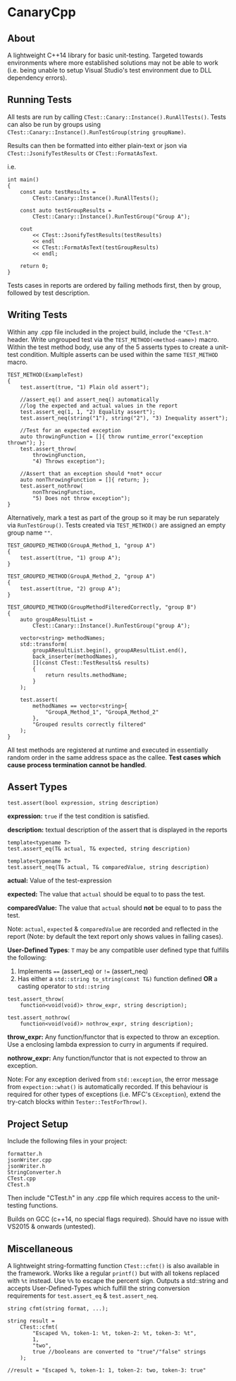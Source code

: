 # CanaryCpp

## About
A lightweight C++14 library for basic unit-testing. Targeted towards  environments where more established solutions may not be able to work (i.e. being unable to setup Visual Studio's test environment due to DLL dependency errors). 

## Running Tests
All tests are run by calling `CTest::Canary::Instance().RunAllTests()`. 
Tests can also be run by groups using `CTest::Canary::Instance().RunTestGroup(string groupName)`. 

Results can then be formatted into either plain-text or json via `CTest::JsonifyTestResults` or `CTest::FormatAsText`.

i.e.

```
int main()
{
    const auto testResults = 
        CTest::Canary::Instance().RunAllTests();

    const auto testGroupResults = 
        CTest::Canary::Instance().RunTestGroup("Group A");

    cout 
        << CTest::JsonifyTestResults(testResults) 
        << endl
        << CTest::FormatAsText(testGroupResults) 
        << endl;

    return 0;
}
```

Tests cases in reports are ordered by failing methods first, then by group, followed by test description.

## Writing Tests

Within any .cpp file included in the project build, include the `"CTest.h"` header. Write ungrouped test via the `TEST_METHOD(<method-name>)` macro. Within the test method body, use any of the 5 asserts types to create a unit-test condition. Multiple asserts can be used within the same `TEST_METHOD` macro.

```
TEST_METHOD(ExampleTest)
{
    test.assert(true, "1) Plain old assert");

    //assert_eq() and assert_neq() automatically 
    //log the expected and actual values in the report
    test.assert_eq(1, 1, "2) Equality assert");
    test.assert_neq(string("1"), string("2"), "3) Inequality assert");

    //Test for an expected exception
    auto throwingFunction = []{ throw runtime_error("exception thrown"); };
    test.assert_throw(
        throwingFunction, 
        "4) Throws exception");

    //Assert that an exception should *not* occur
    auto nonThrowingFunction = []{ return; };
    test.assert_nothrow(
        nonThrowingFunction, 
        "5) Does not throw exception");
}
```

Alternatively, mark a test as part of the group so it may be run separately via `RunTestGroup()`. Tests created via `TEST_METHOD()` are assigned an empty group name `""`.

```
TEST_GROUPED_METHOD(GroupA_Method_1, "group A")
{
    test.assert(true, "1) group A");
}

TEST_GROUPED_METHOD(GroupA_Method_2, "group A")
{
    test.assert(true, "2) group A");
}

TEST_GROUPED_METHOD(GroupMethodFilteredCorrectly, "group B")
{
    auto groupAResultList = 
        CTest::Canary::Instance().RunTestGroup("group A");

    vector<string> methodNames;
    std::transform(
        groupAResultList.begin(), groupAResultList.end(),
        back_inserter(methodNames),
        [](const CTest::TestResults& results)
        {
            return results.methodName;
        }
    );

    test.assert(
        methodNames == vector<string>{
            "GroupA_Method_1", "GroupA_Method_2"
        }, 
        "Grouped results correctly filtered"
    );
}
```


All test methods are registered at runtime and executed in essentially random order in the same address space as the callee. **Test cases which cause process termination cannot be handled**.

## Assert Types

```
test.assert(bool expression, string description)
```

**expression:** `true` if the test condition is satisfied. 

**description:** textual description of the assert that is displayed in the reports

```
template<typename T>
test.assert_eq(T& actual, T& expected, string description)

template<typename T>
test.assert_neq(T& actual, T& comparedValue, string description)
```
**actual:** Value of the test-expression

**expected:** The value that `actual` should be equal to to pass the test.

**comparedValue:** The value that `actual` should **not** be equal to to pass the test.

Note: `actual`, `expected` & `comparedValue` are recorded and reflected in the report (Note: by default the text report only shows values in failing cases).

**User-Defined Types**: `T` may be any compatible user defined type that fulfills the following:
1. Implements `==` (assert_eq) or `!=` (assert_neq)
2. Has either a `std::string to_string(const T&)` function defined **OR** a casting operator to `std::string`

```
test.assert_throw(
    function<void(void)> throw_expr, string description);

test.assert_nothrow(
    function<void(void)> nothrow_expr, string description);
```

**throw_expr:** Any function/functor that is expected to throw an exception. Use a enclosing lambda expression to curry in arguments if required.

**nothrow_expr:** Any function/functor that is not expected to throw an exception.

Note: For any exception derived from `std::exception`, the error message from `expection::what()` is automatically recorded. If this behaviour is required for other types of exceptions (i.e. MFC's `CException`), extend the try-catch blocks within `Tester::TestForThrow()`.

## Project Setup
Include the following files in your project:
```
formatter.h
jsonWriter.cpp
jsonWriter.h
StringConverter.h
CTest.cpp
CTest.h
```
Then include "CTest.h" in any .cpp file which requires access to the unit-testing functions.

Builds on GCC (c++14, no special flags required). Should have no issue with VS2015 & onwards (untested).

## Miscellaneous
A lightweight string-formatting function `CTest::cfmt()` is also available in the framework. Works like a regular `printf()` but with all tokens replaced with `%t` instead. Use `%%` to escape the percent sign. Outputs a std::string and accepts User-Defined-Types which fulfill the string conversion requirements for `test.assert_eq` & `test.assert_neq`.
```
string cfmt(string format, ...);

string result = 
    CTest::cfmt(
        "Escaped %%, token-1: %t, token-2: %t, token-3: %t",
        1,
        "two",
        true //booleans are converted to "true"/"false" strings
    );

//result = "Escaped %, token-1: 1, token-2: two, token-3: true"
```






